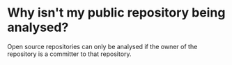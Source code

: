 # Why isn't my public repository being analysed?

Open source repositories can only be analysed if the owner of the repository is a committer to that repository.
